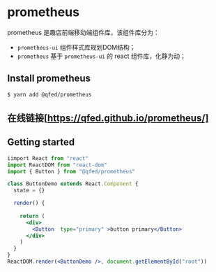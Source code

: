 # prometheus

prometheus 是趣店前端移动端组件库，该组件库分为：

- `prometheus-ui` 组件样式库规划DOM结构；
- `prometheus` 基于 `prometheus-ui` 的 react 组件库，化静为动；


## Install prometheus

```bash
$ yarn add @qfed/prometheus
```

## 在线链接[https://qfed.github.io/prometheus/]

## Getting started 

```jsx
iimport React from "react"
import ReactDOM from "react-dom"
import { Button } from "@qfed/prometheus"

class ButtonDemo extends React.Component {
  state = {}

  render() {
   
    return (
      <div>
        <Button  type="primary" >button primary</Button>
      </div>
    )
  }
}
ReactDOM.render(<ButtonDemo />, document.getElementById("root"))
```

